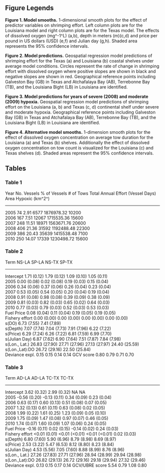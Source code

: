 ## Figure Legends

**Figure 1. Model smooths.** 1-dimensional smooth plots for the effect of predictor variables on shrimping effort. Left column plots are for the Louisiana model and right column plots are for the Texas model. The effects of dissolved oxygen (mg^-1^L) (a,b), depth in meters (m)(c,d) and price per pound in US dollars (USD) (e,f) and Julian day (g,h). Shaded area represents the 95% confidence intervals.
 
**Figure 2. Model predictions.** Geospatial regression model predictions of shrimping effort for the Texas (a) and Louisiana (b) coastal shelves under average model conditions. Circles represent the rate of change in shrimping effort with dissolved oxygen where positive slopes are shown in black and negative slopes are shown in red.  Geographical reference points including Galveston Bay (GB) in Texas and Atchafalaya Bay (AB), Terrebonne Bay (TB), and the Louisiana Bight (LB) in Louisiana are identified.

**Figure 3. Model predictions for years of severe (2008) and moderate (2009) hypoxia.** Geospatial regression model predictions of  shrimping effort  on the Louisiana (a, b) and Texas (c, d) continental shelf under severe and moderate hypoxia.  Geographical reference points including Galveston Bay (GB) in Texas and Atchafalaya Bay (AB), Terrebonne Bay (TB), and the Louisiana Bight (LB) in Louisiana are identified.

**Figure 4. Alternative model smooths.** 1-dimension smooth plots for the effect of dissolved oxygen concentration on average tow duration for the Louisiana (a) and Texas (b) shelves.  Additionally the effect of dissolved oxygen concentration on tow count is visualized for the Louisiana (c) and Texas shelves (d).  Shaded areas represent the 95% confidence intervals.



## Tables


### Table 1

   Year     No. Vessels    % of Vessels      # of Tows     Total Annual Effort (Vessel Days)     Area Hypoxic (km^2^)
--------- --------------  --------------   -------------   ----------------------------------   ----------------------
   2005      74               2.91               6577           1876978.32                             10200   
   2006     167               7.51              12067           1715535.36                             15600    
   2007     248               11.51             18971           1563671.76                             20600    
   2008     406               21.36             31592           1192488.48                             22300    
   2009     386               20.43             35639           1415538.48                              7100    
   2010     250               14.07             17339           1230498.72                             15600  

 
### Table 2


Term           NS-LA             SP-LA              NS-TX               SP-TX
----------     --------------    -----------        --------------      --------------
Intercept      1.71 (0.12)       1.79 (0.12)        1.09 (0.10)         1.05 (0.11)   
2005           0.00 (0.08)       0.02 (0.08)        0.19 (0.03)         0.15 (0.04)   
2006           0.34 (0.06)       0.37 (0.06)        0.26 (0.04)         0.23 (0.04)   
2007           0.53 (0.05)       0.54 (0.05)        0.20 (0.04)         0.19 (0.04)   
2008           0.91 (0.08)       0.98 (0.08)        0.39 (0.09)         0.38 (0.09)   
2009           0.81 (0.03)       0.82 (0.03)        0.65 (0.02)         0.64 (0.03)   
2010           0.77 (0.03)       0.79 (0.03)        0.52 (0.03)         0.53 (0.03)   
Fuel Price     0.08 (0.04)       0.11 (0.04)        0.19 (0.05)         0.19 (0.05)   
Fishery effort 0.00 (0.00)       0.00 (0.00)        0.00 (0.00)         0.00 (0.00)   
s(DO)          6.73 (7.55)                          7.41 (7.89)   
s(Depth)       7.07 (7.74)       7.04 (7.73)        7.91 (7.96)         6.22 (7.22)   
s(Price)       6.29 (7.24)       6.26 (7.22)        6.81 (7.59)         6.99 (7.70)   
s(Julian Day)  6.87 (7.62)       6.90 (7.64)        7.51 (7.87)         7.84 (7.98)   
s(Lon., Lat.)  26.83 (27.90)     27.71 (27.96)      27.13 (27.97)       24.40 (25.59)   
s(Lon.,Lat):DO                   26.72 (29.16)                          22.50 (25.84)   
Deviance expl. 0.15              0.15               0.14                0.14
GCV score      0.80              0.79               0.71                0.70



### Table 3


Term             AD-LA             AD-LA              TC-TX               TC-TX
----------       --------------    -----------        --------------      --------------
Intercept        3.62 (0.32)       2.99 (0.32)        NA                  NA   
2005             -0.56 (0.20)      -0.13 (0.11)       0.34 (0.09)         0.23 (0.04)   
2006             0.63 (0.17)       0.60 (0.13)        0.51 (0.08)         0.07 (0.05)   
2007             1.32 (0.13)       0.61 (0.11)        0.63 (0.08)         0.02 (0.05)   
2008             1.99 (0.22)       1.61 (0.25)        1.23 (0.09)         0.05 (0.10)   
2009             1.75 (0.09)       1.47 (0.08)        0.97 (0.07)         0.46 (0.05)   
2010             1.74 (0.07)       1.60 (0.09)        1.07 (0.06)         0.24 (0.05)   
Fuel Price       -0.16 (0.11)      0.02 (0.15)        -0.14 (0.02)        0.24 (0.03)   
Fishery effort   <0.01 (0.01)      <0.01 (<0.01)      <0.01 (<0.01)       0.02 (0.03)   
s(Depth)         6.80 (7.60)       5.90 (6.96)        8.79 (8.98)         8.69 (8.97)   
s(Price)         2.53 (3.22)       5.47 (6.53)        8.12 (8.80)         8.23 (8.84)   
s(Julian Day)    4.53 (5.56)       7.05 (7.60)        8.88 (8.99)         8.76 (8.96)   
s(Lon., Lat.)    27.26 (27.83)     27.71 (27.96)      28.94 (28.99)       29.94 (28.98)   
s(Lon.,Lat):DO   26.82 (29.13)     26.72 (29.16)      29.18 (29.94)       27.32 (29.46)
Deviance expl.   0.13              0.15               0.17                0.14
GCV/UBRE score   5.54              0.79               1.08                0.80




